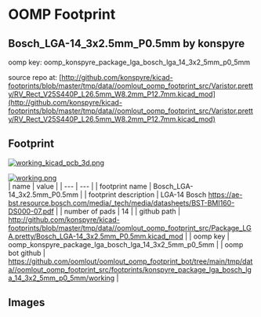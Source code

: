 # OOMP Footprint  
## Bosch_LGA-14_3x2.5mm_P0.5mm  by konspyre  
  
oomp key: oomp_konspyre_package_lga_bosch_lga_14_3x2_5mm_p0_5mm  
  
source repo at: [http://github.com/konspyre/kicad-footprints/blob/master/tmp/data//oomlout_oomp_footprint_src/Varistor.pretty/RV_Rect_V25S440P_L26.5mm_W8.2mm_P12.7mm.kicad_mod](http://github.com/konspyre/kicad-footprints/blob/master/tmp/data//oomlout_oomp_footprint_src/Varistor.pretty/RV_Rect_V25S440P_L26.5mm_W8.2mm_P12.7mm.kicad_mod)  
## Footprint  
  
[![working_kicad_pcb_3d.png](working_kicad_pcb_3d_600.png)](working_kicad_pcb_3d.png)  
  
[![working.png](working_600.png)](working.png)  
| name | value | 
| --- | --- | 
| footprint name | Bosch_LGA-14_3x2.5mm_P0.5mm | 
| footprint description | LGA-14 Bosch https://ae-bst.resource.bosch.com/media/_tech/media/datasheets/BST-BMI160-DS000-07.pdf | 
| number of pads | 14 | 
| github path | http://github.com/konspyre/kicad-footprints/blob/master/tmp/data//oomlout_oomp_footprint_src/Package_LGA.pretty/Bosch_LGA-14_3x2.5mm_P0.5mm.kicad_mod | 
| oomp key | oomp_konspyre_package_lga_bosch_lga_14_3x2_5mm_p0_5mm | 
| oomp bot github | https://github.com/oomlout/oomlout_oomp_footprint_bot/tree/main/tmp/data//oomlout_oomp_footprint_src/footprints/konspyre_package_lga_bosch_lga_14_3x2_5mm_p0_5mm/working | 
## Images  

